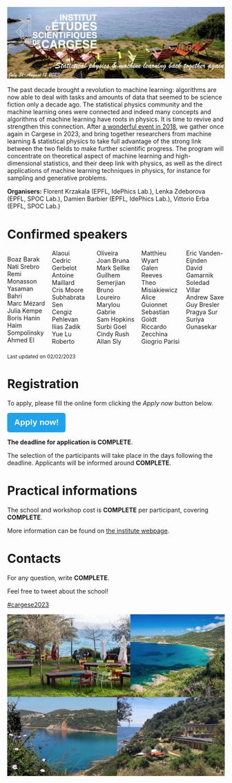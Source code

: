 ![program](cargese2023.jpg)

The past decade brought a revolution to machine learning: algorithms are now able to deal with tasks and amounts of data that seemed to be science fiction only a decade ago. The statistical physics community and the machine learning ones were connected and indeed many concepts and algorithms of machine learning have roots in physics. It is time to revive and strengthen this connection. After [a wonderful event in 2018](https://krzakala.github.io/cargese.io/), we gather once again in Cargese in 2023, and bring together researchers from machine learning & statistical physics to take full advantage of the strong link between the two fields to make further scientific progress.  The program will concentrate on theoretical aspect of machine learning and high-dimensional statistics, and their deep link with physics, as well as the direct applications of machine learning techniques in physics, for instance for sampling and generative problems.

__Organisers:__ Florent Krzakala (EPFL, IdePhics Lab.), Lenka Zdeborova (EPFL, SPOC Lab.), Damien Barbier (EPFL, IdePhics Lab.), Vittorio Erba (EPFL, SPOC Lab.)

# Confirmed speakers

<div style="column-count: 5;">


Boaz Barak
<br>
Nati Srebro
<br>
Remi Monasson 
<br>
Yasaman Bahri 
<br>
Marc Mézard
<br>
Julia Kempe
<br>
Boris Hanin
<br>
Haim Sompolinsky 
<br>
Ahmed El Alaoui 
<br>
Cedric Gerbelot 
<br>
Antoine Maillard 
<br>
Cris Moore
<br>
Subhabrata Sen 
<br>
Cengiz Pehlevan 
<br>
Ilias Zadik 
<br>
Yue Lu 
<br>
Roberto Oliveira 
<br>
Joan Bruna 
<br>
Mark Sellke 
<br>
Guilhem Semerjian 
<br>
Bruno Loureiro 
<br>
Marylou Gabrie 
<br>
Sam Hopkins 
<br>
Surbi Goel 
<br>
Cindy Rush 
<br>
Allan Sly 
<br>
Matthieu Wyart 
<br>
Galen Reeves 
<br>
Theo Misiakiewicz
<br>
Alice Guionnet
<br>
Sebastian Goldt 
<br>
Riccardo Zecchina 
<br>
Giogrio Parisi 
<br>
Eric Vanden-Eijnden
<br>
David Gamarnik 
<br>
Soledad Villar 
<br>
Andrew Saxe 
<br>
Guy Bresler 
<br>
Pragya Sur
<br>
Suriya Gunasekar
</div>

<br>
<small>Last updated on 02/02/2023</small>

# Registration

To apply, please fill the online form clicking the _Apply now_ button below.

[<button style="
display: inline-block; 
border-radius: 0.317rem; 
padding: 0.5rem 1rem;
border: 0;
background-color: #1fa3ec;
color: #fff;
text-decoration: none;
font-weight: 700;
font-size: 1.2rem;
line-height: 1.5;
cursor: pointer;
">
 Apply now!
</button>](https://forms.gle/RQGbMxUyRjE8iXt27)

__The deadline for application is COMPLETE__.

The selection of the participants will take place in the days following the deadline. 
Applicants will be informed around __COMPLETE__. 

# Practical informations

The school and workshop cost is __COMPLETE__ per participant, covering __COMPLETE__. 

More information can be found on [the institute webpage](http://www.iesc.univ-corse.fr/index.php?id=1&L=1).

# Contacts

For any question, write __COMPLETE__.

Feel free to tweet about the school! 

<a href="https://twitter.com/intent/tweet?button_hashtag=cargese2023&ref_src=twsrc%5Etfw" class="twitter-hashtag-button" data-show-count="false"> #cargese2023</a><script async src="https://platform.twitter.com/widgets.js" charset="utf-8"></script>



<!-- # Organization Committee:
Florent Krzakala (EPFL, IdePhics Lab.), Lenka Zdeborova (EPFL, SPOC Lab.), Vittorio Erba (EPFL, SPOC Lab.), Damien Barbier (EPFL, IdePhics Lab.)
           -->
<!-- <a href="https://twitter.com/intent/tweet?button_hashtag=cargese2023&ref_src=twsrc%5Etfw" class="twitter-hashtag-button" data-show-count="false">Tweet #cargese2023</a><script async src="https://platform.twitter.com/widgets.js" charset="utf-8"></script> -->


![program](cargese.jpg)
